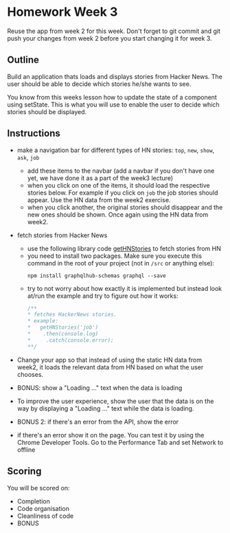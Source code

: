 # Homework Week 3
Reuse the app from week 2 for this week. Don't forget to git commit and git push your changes from week 2 before you start changing it for week 3.

## Outline
Build an application thats loads and displays stories from Hacker News. The user should be able to decide which stories he/she wants to see.

You know from this weeks lesson how to update the state of a component using setState. This is what you will use to enable the user to decide which stories should be displayed.

## Instructions

- make a navigation bar for different types of HN stories: `top`, `new`, `show`, `ask`, `job`
  - add these items to the navbar (add a navbar if you don't have one yet, we have done it as a part of the week3 lecture)
  - when you click on one of the items, it should load the respective stories below. For example if you click on `job` the job stories should appear. Use the HN data from the week2 exercise.
  - when you click another, the original stories should disappear and the new ones should be shown. Once again using the HN data from week2.

- fetch stories from Hacker News
  - use the following library code [getHNStories](W3-get-hn-stories.js) to fetch stories from HN
  - you need to install two packages. Make sure you execute this command in the root of your project (not in `/src` or anything else):
    ```
    npm install graphqlhub-schemas graphql --save
    ```
  - try to not worry about how exactly it is implemented but instead look at/run the example and try to figure out how it works:
    ```js
    /**
    * fetches HackerNews stories.
    * example:
    *   getHNStories('job')
    *    .then(console.log)
    *     .catch(console.error);
    **/
    ```
 - Change your app so that instead of using the static HN data from week2, it loads the relevant data from HN based on what the user chooses.

- BONUS:
show a "Loading ..." text when the data is loading
- To improve the user experience, show the user that the data is on the way by displaying a "Loading ..." text while the data is loading.

- BONUS 2: if there's an error from the API, show the error
- if there's an error show it on the page. You can test it by using the Chrome Developer Tools. Go to the Performance Tab and set Network to offline

## Scoring

You will be scored on:

- Completion
- Code organisation
- Cleanliness of code
- BONUS
